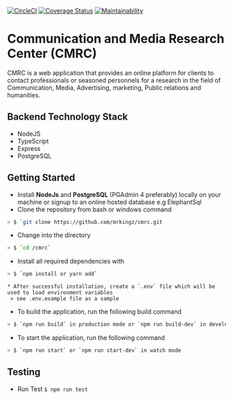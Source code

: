 [![CircleCI](https://circleci.com/gh/mrkingz/cmrc.svg?style=svg)](https://circleci.com/gh/mrkingz/cmrc)
[![Coverage Status](https://coveralls.io/repos/github/mrkingz/cmrc/badge.svg?branch=develop)](https://coveralls.io/github/mrkingz/cmrc?branch=develop)
[![Maintainability](https://api.codeclimate.com/v1/badges/0b3250ee633a008cdacc/maintainability)](https://codeclimate.com/github/mrkingz/cmrc/maintainability)

# Communication and Media Research Center (CMRC)
CMRC is a web application that provides an online platform for clients to contact professionals or seasoned personnels for a research in the field of Communication, Media, Advertising, marketing, Public relations and humanities.

## Backend Technology Stack
* NodeJS
* TypeScript
* Express
* PostgreSQL

## Getting Started
* Install **NodeJs** and **PostgreSQL** (PGAdmin 4 preferably) locally on your machine or signup to an online hosted database e.g ElephantSql
* Clone the repository from bash or windows command
```sh
> $ `git clone https://github.com/mrkingz/cmrc.git
```

* Change into the directory
```sh
> $ `cd /cmrc`
```

* Install all required dependencies with
```sh
> $ `npm install or yarn add`
```

```
* After successful installation, create a `.env` file which will be used to load environment variables 
 > see .env.example file as a sample
```

* To build the application, run the following build command
```sh
> $ `npm run build` in production mode or `npm run build-dev` in development mode
```

* To start the application, run the following command
```sh
> $ `npm run start` or `npm run start-dev` in watch mode
```


## Testing
* Run Test `$ npm run test`
